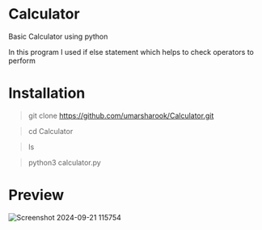 # Calculator
Basic Calculator using python

In this program I used if else statement which helps to check operators to perform


# Installation 

> git clone https://github.com/umarsharook/Calculator.git

>cd Calculator

> ls

>python3 calculator.py


# Preview

![Screenshot 2024-09-21 115754](https://github.com/user-attachments/assets/7502b67b-1c9b-4f44-8822-32ae4380c437)
